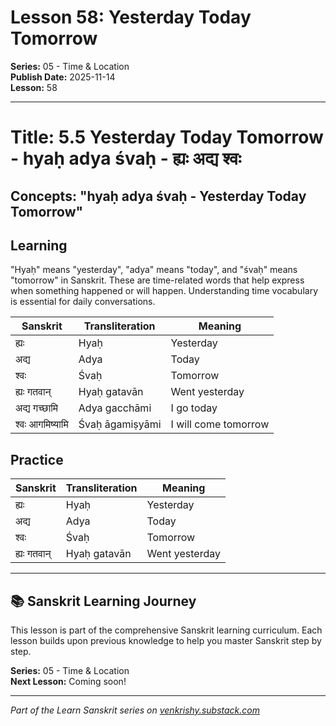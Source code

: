 # Lesson 58: Yesterday Today Tomorrow

**Series:** 05 - Time & Location  
**Publish Date:** 2025-11-14  
**Lesson:** 58

---

# Title: 5.5 Yesterday Today Tomorrow - hyaḥ adya śvaḥ - ह्यः अद्य श्वः
## Concepts: "hyaḥ adya śvaḥ - Yesterday Today Tomorrow"

## Learning
"Hyaḥ" means "yesterday", "adya" means "today", and "śvaḥ" means "tomorrow" in Sanskrit. These are time-related words that help express when something happened or will happen. Understanding time vocabulary is essential for daily conversations.

| Sanskrit           | Transliteration      | Meaning                          |
| ------------------ | -------------------- | -------------------------------- |
| ह्यः                | Hyaḥ                 | Yesterday                        |
| अद्य                | Adya                 | Today                            |
| श्वः                | Śvaḥ                 | Tomorrow                         |
| ह्यः गतवान्        | Hyaḥ gatavān         | Went yesterday                   |
| अद्य गच्छामि       | Adya gacchāmi        | I go today                       |
| श्वः आगमिष्यामि    | Śvaḥ āgamiṣyāmi     | I will come tomorrow             |

## Practice
| Sanskrit           | Transliteration      | Meaning                          |
| ------------------ | -------------------- | -------------------------------- |
| ह्यः                | Hyaḥ                 | Yesterday                        |
| अद्य                | Adya                 | Today                            |
| श्वः                | Śvaḥ                 | Tomorrow                         |
| ह्यः गतवान्        | Hyaḥ gatavān         | Went yesterday                   |

---

## 📚 Sanskrit Learning Journey

This lesson is part of the comprehensive Sanskrit learning curriculum. Each lesson builds upon previous knowledge to help you master Sanskrit step by step.

**Series:** 05 - Time & Location  
**Next Lesson:** Coming soon!

---
*Part of the Learn Sanskrit series on [venkrishy.substack.com](https://venkrishy.substack.com/s/learn_sanskrit)*
